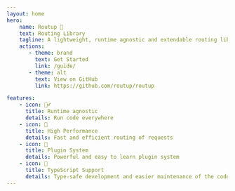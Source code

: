 ```yaml
---
layout: home
hero:
    name: Routup 🧙‍
    text: Routing Library
    tagline: A lightweight, runtime agnostic and extendable routing library
    actions:
       - theme: brand
         text: Get Started
         link: /guide/
       - theme: alt
         text: View on GitHub
         link: https://github.com/routup/routup

features:
    - icon: 🏃‍♂️
      title: Runtime agnostic
      details: Run code everywhere
    - icon: 🚀
      title: High Performance
      details: Fast and efficient routing of requests
    - icon: 🔌
      title: Plugin System
      details: Powerful and easy to learn plugin system
    - icon: 👕
      title: TypeScript Support
      details: Type-safe development and easier maintenance of the codebase
---
```

